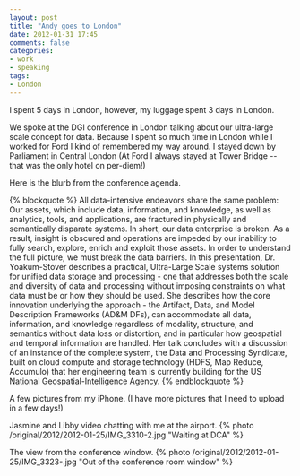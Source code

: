 ```yaml
---
layout: post
title: "Andy goes to London"
date: 2012-01-31 17:45
comments: false
categories: 
- work
- speaking
tags:
- London
---
```

I spent 5 days in London, however, my luggage spent 3 days in London.

We spoke at the DGI conference in London talking about our ultra-large scale concept for data.  Because I spent so much time in London while I worked for Ford I kind of remembered my way around.  I stayed down by Parliament in Central London (At Ford I always stayed at Tower Bridge -- that was the only hotel on per-diem!)

Here is the blurb from the conference agenda.

{% blockquote %}
All data-intensive endeavors share the same problem: Our assets, which include data, information, and knowledge, as well as analytics, tools, and applications, are fractured in physically and semantically disparate systems. In short, our data enterprise is broken. As a result, insight is obscured and operations are impeded by our inability to fully search, explore, enrich and exploit those assets. In order to understand the full picture, we must break the data barriers. In this presentation, Dr. Yoakum-Stover describes a practical, Ultra-Large Scale systems solution for unified data storage and processing - one that addresses both the scale and diversity of data and processing without imposing constraints on what data must be or how they should be used. She describes how the core innovation underlying the approach - the Artifact, Data, and Model Description Frameworks (AD&M DFs), can accommodate all data, information, and knowledge regardless of modality, structure, and semantics without data loss or distortion, and in particular how geospatial and temporal information are handled. Her talk concludes with a discussion of an instance of the complete system, the Data and Processing Syndicate, built on cloud compute and storage technology (HDFS, Map Reduce, Accumulo) that her engineering team is currently building for the US National Geospatial-Intelligence Agency. 
{% endblockquote %}

A few pictures from my iPhone. (I have more pictures that I need to upload in a few days!)

Jasmine and Libby video chatting with me at the airport.
{% photo /original/2012/2012-01-25/IMG_3310-2.jpg "Waiting at DCA" %}


The view from the conference window.
{% photo /original/2012/2012-01-25/IMG_3323-.jpg "Out of the conference room window" %}

